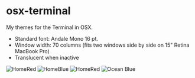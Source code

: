# osx-terminal
My themes for the Terminal in OSX.
- Standard font: Andale Mono 16 pt.
- Window width: 70 columns (fits two windows side by side on 15" Retina MacBook Pro)
- Translucent when inactive


![HomeRed](https://raw.githubusercontent.com/mrgnw/osx-terminal/master/animations/Homebrew.gif)
![HomeBlue](https://raw.githubusercontent.com/mrgnw/osx-terminal/master/animations/HomeBlue.gif)
![HomeRed](https://raw.githubusercontent.com/mrgnw/osx-terminal/master/animations/HomeRed.gif)
![Ocean Blue](https://github.com/mrgnw/osx-terminal/blob/master/animations/Ocean%20Blue.gif)
